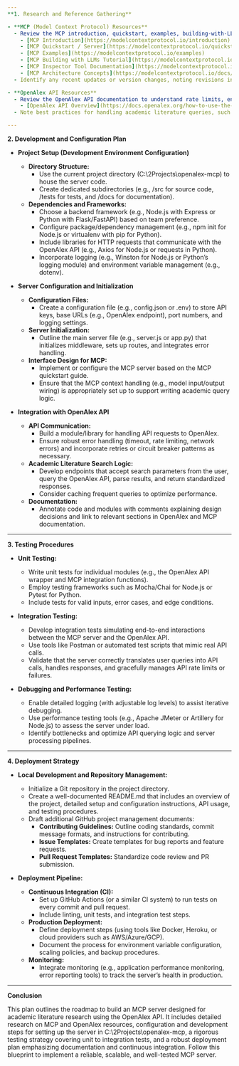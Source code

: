 ```yaml
---
**1. Research and Reference Gathering**

- **MCP (Model Context Protocol) Resources**  
  - Review the MCP introduction, quickstart, examples, building-with-LLMs tutorials, tools (inspector), and architecture documentation from the provided links:  
    - [MCP Introduction](https://modelcontextprotocol.io/introduction)  
    - [MCP Quickstart / Server](https://modelcontextprotocol.io/quickstart/server)  
    - [MCP Examples](https://modelcontextprotocol.io/examples)  
    - [MCP Building with LLMs Tutorial](https://modelcontextprotocol.io/tutorials/building-mcp-with-llms)  
    - [MCP Inspector Tool Documentation](https://modelcontextprotocol.io/docs/tools/inspector)  
    - [MCP Architecture Concepts](https://modelcontextprotocol.io/docs/concepts/architecture)  
  - Identify any recent updates or version changes, noting revisions in protocol behavior, recommended practices for server setup, and integration expectations.

- **OpenAlex API Resources**  
  - Review the OpenAlex API documentation to understand rate limits, endpoints, query parameters, and example usage:  
    - [OpenAlex API Overview](https://docs.openalex.org/how-to-use-the-api/api-overview)  
  - Note best practices for handling academic literature queries, such as caching strategies, query composition, and error handling.

---
```

**2. Development and Configuration Plan**

- **Project Setup (Development Environment Configuration)**
  - **Directory Structure:**  
    - Use the current project directory (C:\2Projects\openalex-mcp) to house the server code.
    - Create dedicated subdirectories (e.g., /src for source code, /tests for tests, and /docs for documentation).
  - **Dependencies and Frameworks:**  
    - Choose a backend framework (e.g., Node.js with Express or Python with Flask/FastAPI) based on team preference.
    - Configure package/dependency management (e.g., npm init for Node.js or virtualenv with pip for Python).
    - Include libraries for HTTP requests that communicate with the OpenAlex API (e.g., Axios for Node.js or requests in Python).
    - Incorporate logging (e.g., Winston for Node.js or Python’s logging module) and environment variable management (e.g., dotenv).

- **Server Configuration and Initialization**
  - **Configuration Files:**  
    - Create a configuration file (e.g., config.json or .env) to store API keys, base URLs (e.g., OpenAlex endpoint), port numbers, and logging settings.
  - **Server Initialization:**  
    - Outline the main server file (e.g., server.js or app.py) that initializes middleware, sets up routes, and integrates error handling.
  - **Interface Design for MCP:**  
    - Implement or configure the MCP server based on the MCP quickstart guide.  
    - Ensure that the MCP context handling (e.g., model input/output wiring) is appropriately set up to support writing academic query logic.

- **Integration with OpenAlex API**
  - **API Communication:**  
    - Build a module/library for handling API requests to OpenAlex.
    - Ensure robust error handling (timeout, rate limiting, network errors) and incorporate retries or circuit breaker patterns as necessary.
  - **Academic Literature Search Logic:**  
    - Develop endpoints that accept search parameters from the user, query the OpenAlex API, parse results, and return standardized responses.
    - Consider caching frequent queries to optimize performance.
  - **Documentation:**  
    - Annotate code and modules with comments explaining design decisions and link to relevant sections in OpenAlex and MCP documentation.

---
**3. Testing Procedures**

- **Unit Testing:**
  - Write unit tests for individual modules (e.g., the OpenAlex API wrapper and MCP integration functions).
  - Employ testing frameworks such as Mocha/Chai for Node.js or Pytest for Python.
  - Include tests for valid inputs, error cases, and edge conditions.

- **Integration Testing:**
  - Develop integration tests simulating end-to-end interactions between the MCP server and the OpenAlex API.
  - Use tools like Postman or automated test scripts that mimic real API calls.
  - Validate that the server correctly translates user queries into API calls, handles responses, and gracefully manages API rate limits or failures.

- **Debugging and Performance Testing:**
  - Enable detailed logging (with adjustable log levels) to assist iterative debugging.
  - Use performance testing tools (e.g., Apache JMeter or Artillery for Node.js) to assess the server under load.
  - Identify bottlenecks and optimize API querying logic and server processing pipelines.

---
**4. Deployment Strategy**

- **Local Development and Repository Management:**
  - Initialize a Git repository in the project directory.
  - Create a well-documented README.md that includes an overview of the project, detailed setup and configuration instructions, API usage, and testing procedures.
  - Draft additional GitHub project management documents:
    - **Contributing Guidelines:** Outline coding standards, commit message formats, and instructions for contributing.
    - **Issue Templates:** Create templates for bug reports and feature requests.
    - **Pull Request Templates:** Standardize code review and PR submission.

- **Deployment Pipeline:**
  - **Continuous Integration (CI):**
    - Set up GitHub Actions (or a similar CI system) to run tests on every commit and pull request.
    - Include linting, unit tests, and integration test steps.
  - **Production Deployment:**
    - Define deployment steps (using tools like Docker, Heroku, or cloud providers such as AWS/Azure/GCP).
    - Document the process for environment variable configuration, scaling policies, and backup procedures.
  - **Monitoring:**
    - Integrate monitoring (e.g., application performance monitoring, error reporting tools) to track the server’s health in production.

---
**Conclusion**

This plan outlines the roadmap to build an MCP server designed for academic literature research using the OpenAlex API. It includes detailed research on MCP and OpenAlex resources, configuration and development steps for setting up the server in C:\2Projects\openalex-mcp, a rigorous testing strategy covering unit to integration tests, and a robust deployment plan emphasizing documentation and continuous integration. Follow this blueprint to implement a reliable, scalable, and well-tested MCP server.